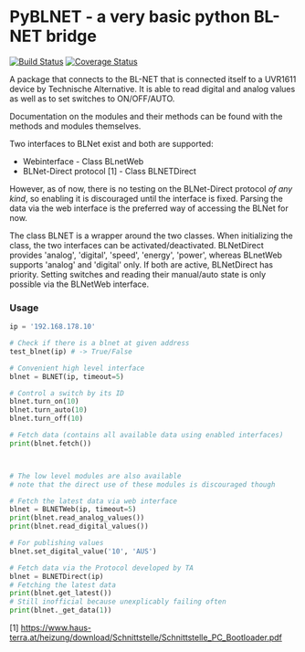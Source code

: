 # PyBLNET - a very basic python BL-NET bridge
[![Build Status](https://travis-ci.com/nielstron/pyblnet.svg?branch=master)](https://travis-ci.com/nielstron/pyblnet)
[![Coverage Status](https://coveralls.io/repos/github/nielstron/pyblnet/badge.svg?branch=master)](https://coveralls.io/github/nielstron/pyblnet?branch=master)

A package that connects to the BL-NET that is connected itself to a UVR1611 device by Technische Alternative. 
It is able to read digital and analog values as well as to set switches to ON/OFF/AUTO.

Documentation on the modules and their methods can be found with the methods and modules themselves.

Two interfaces to BLNet exist and both are supported:
- Webinterface  - Class BLnetWeb
- BLNet-Direct protocol [1] - Class BLNETDirect

However, as of now, there is no testing on the BLNet-Direct protocol *of any kind*, so enabling it is discouraged until the interface is fixed.
Parsing the data via the web interface is the preferred way of accessing the BLNet for now.

The class BLNET is a wrapper around the two classes. When initializing the class, the two interfaces can be activated/deactivated. 
BLNetDirect provides 'analog', 'digital',  'speed', 'energy', 'power', whereas BLnetWeb supports 'analog' and 'digital' only.
If both are active, BLNetDirect has priority.
Setting switches and reading their manual/auto state is only possible via the BLNetWeb interface.

### Usage

```python
ip = '192.168.178.10'

# Check if there is a blnet at given address
test_blnet(ip) # -> True/False

# Convenient high level interface
blnet = BLNET(ip, timeout=5)

# Control a switch by its ID
blnet.turn_on(10)
blnet.turn_auto(10)
blnet.turn_off(10)

# Fetch data (contains all available data using enabled interfaces)
print(blnet.fetch())



# The low level modules are also available
# note that the direct use of these modules is discouraged though

# Fetch the latest data via web interface
blnet = BLNETWeb(ip, timeout=5)
print(blnet.read_analog_values())
print(blnet.read_digital_values())

# For publishing values
blnet.set_digital_value('10', 'AUS')

# Fetch data via the Protocol developed by TA
blnet = BLNETDirect(ip)
# Fetching the latest data
print(blnet.get_latest())
# Still inofficial because unexplicably failing often
print(blnet._get_data(1))
```


[1] https://www.haus-terra.at/heizung/download/Schnittstelle/Schnittstelle_PC_Bootloader.pdf
